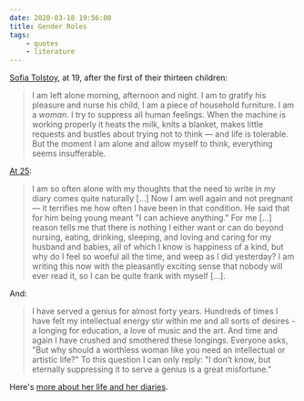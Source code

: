 ```yaml
---
date: 2020-03-18 19:56:00
title: Gender Roles
tags:
    - quotes
    - literature
---
```


[Sofia Tolstoy](http://poetrymagazines.org.uk/magazine/record82d6.html?id=25881), at 19, after the first of their thirteen children:

> I am left alone morning, afternoon and night. I am to gratify his pleasure and nurse his child, I am a piece of household furniture. I am a _woman_. I try to suppress all human feelings. When the machine is working properly it heats the milk, knits a blanket, makes little requests and bustles about trying not to think — and life is tolerable. But the moment I am alone and allow myself to think, everything seems insufferable.

[At 25](https://bookmunch.wordpress.com/2010/02/23/%E2%80%98a-midnight-plunge-into-a-freezing-pond%E2%80%99-the-diaries-of-sofia-tolstoy/):

> I am so often alone with my thoughts that the need to write in my diary comes quite naturally [...] Now I am well again and not pregnant — it terrifies me how often I have been in that condition. He said that for him being young meant "I can achieve anything." For me [...] reason tells me that there is nothing I either want or can do beyond nursing, eating, drinking, sleeping, and loving and caring for my husband and babies, all of which I know is happiness of a kind, but why do I feel so woeful all the time, and weep as I did yesterday? I am writing this now with the pleasantly exciting sense that nobody will ever read it, so I can be quite frank with myself [...].

And:

> I have served a genius for almost forty years. Hundreds of times I have felt my intellectual energy stir within me and all sorts of desires - a longing for education, a love of music and the art. And time and again I have crushed and smothered these longings. Everyone asks, "But why should a worthless woman like you need an intellectual or artistic life?" To this question I can only reply: "I don’t know, but eternally suppressing it to serve a genius is a great misfortune."

Here's [more about her life and her diaries](https://bookmunch.wordpress.com/2010/02/23/%E2%80%98a-midnight-plunge-into-a-freezing-pond%E2%80%99-the-diaries-of-sofia-tolstoy/).
